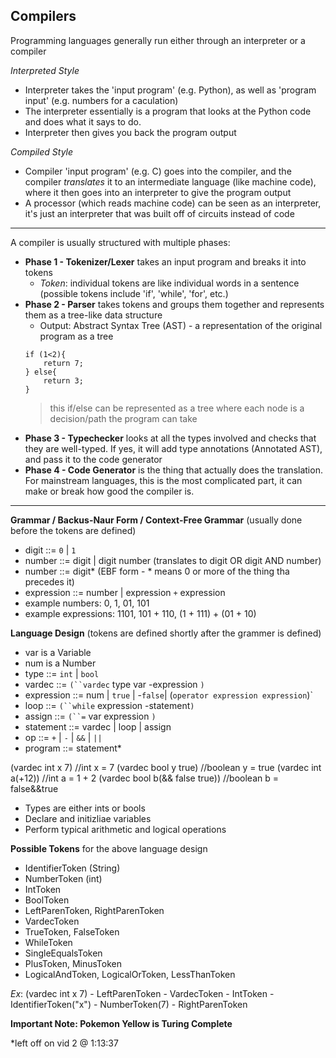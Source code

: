 ## Compilers

Programming languages generally run either through an interpreter or a compiler

 *Interpreted Style*
- Interpreter takes the 'input program' (e.g. Python), as well as 'program input' (e.g. numbers for a caculation)
- The interpreter essentially is a program that looks at the Python code and does what it says to do.
- Interpreter then gives you back the program output

*Compiled Style*
- Compiler 'input program' (e.g. C) goes into the compiler, and the compiler *translates* it to an intermediate language (like machine code), where it then goes into an interpreter to give the program output
- A processor (which reads machine code) can be seen as an interpreter, it's just an interpreter that was built off of circuits instead of code

------------------------------------------------------------------

A compiler is usually structured with multiple phases:
- **Phase 1 - Tokenizer/Lexer** takes an input program and breaks it into tokens
    - *Token*:  individual tokens are like individual words in a sentence (possible tokens include 'if', 'while', 'for', etc.)
- **Phase 2 - Parser** takes tokens and groups them together and represents them as a tree-like data structure
   - Output: Abstract Syntax Tree (AST) - a representation of the original program as a tree
    ```
    if (1<2){
        return 7;    
    } else{              
        return 3;
    }
    ```
     >this if/else can be represented as a tree where each node is a decision/path the program can take
- **Phase 3 - Typechecker** looks at all the types involved and checks that they are well-typed. If yes, it will add type annotations (Annotated AST), and pass it to the code generator
- **Phase 4 - Code Generator** is the thing that actually does the translation. For mainstream languages, this is the most complicated part, it can make or break how good the compiler is. 

------------------------------------------------------------------

**Grammar / Backus-Naur Form / Context-Free Grammar** (usually done before the tokens are defined)
- digit ::= `0` | `1`
- number ::= digit | digit number (translates to digit OR digit AND number)
- number ::= digit* (EBF form - * means 0 or more of the thing tha precedes it)
- expression ::= number | expression `+` expression
- example numbers: 0, 1, 01, 101
- example expressions: 1101, 101 + 110, (1 + 111) + (01 + 10)

**Language Design** (tokens are defined shortly after the grammer is defined)
- var is a Variable
- num is a Number
- type ::= `int` | `bool`
- vardec ::= `(``vardec` type var -expression `)`
- expression ::= num | `true` | -`false`| (`operator expression expression`)`
- loop ::= `(``while` expression -statement`)`
- assign ::= `(``=` var expression `)`
- statement ::= vardec | loop | assign
- op ::= `+` | `-` | `&&` | `||`
- program ::= statement*

(vardec int x 7)                //int x = 7
(vardec bool y true)            //boolean y = true
(vardec int a(+12))             //int a = 1 + 2
(vardec bool b(&& false true))  //boolean b = false&&true

- Types are either ints or bools
- Declare and initizliae variables
- Perform typical arithmetic and logical operations

**Possible Tokens** for the above language design
- IdentifierToken (String)
- NumberToken (int)
- IntToken
- BoolToken
- LeftParenToken, RightParenToken
- VardecToken
- TrueToken, FalseToken
- WhileToken
- SingleEqualsToken
- PlusToken, MinusToken
- LogicalAndToken, LogicalOrToken, LessThanToken

*Ex*: (vardec int x 7) 
    - LeftParenToken
    - VardecToken
    - IntToken
    - IdentifierToken("x")
    - NumberToken(7)
    - RightParenToken

**Important Note: Pokemon Yellow is Turing Complete** 

*left off on vid 2 @ 1:13:37


    

